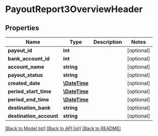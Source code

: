 # PayoutReport3OverviewHeader

## Properties
Name | Type | Description | Notes
------------ | ------------- | ------------- | -------------
**payout_id** | **int** |  | [optional] 
**bank_account_id** | **int** |  | [optional] 
**account_name** | **string** |  | [optional] 
**payout_status** | **string** |  | [optional] 
**created_date** | [**\DateTime**](\DateTime.md) |  | [optional] 
**period_start_time** | [**\DateTime**](\DateTime.md) |  | [optional] 
**period_end_time** | [**\DateTime**](\DateTime.md) |  | [optional] 
**destination_bank** | **string** |  | [optional] 
**destination_account** | **string** |  | [optional] 

[[Back to Model list]](../README.md#documentation-for-models) [[Back to API list]](../README.md#documentation-for-api-endpoints) [[Back to README]](../README.md)


